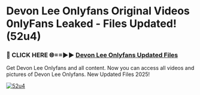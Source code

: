 # Devon Lee Onlyfans Original Videos 0nlyFans Leaked - Files Updated! (52u4)

<h3>🔴 CLICK HERE 🌐==►► <a href="https://tinyurl.com/ehrbuxhb" rel="nofollow">Devon Lee Onlyfans Updated Files</a></h3>

Get Devon Lee Onlyfans and all content. Now you can access all videos and pictures of Devon Lee Onlyfans. New Updated Files 2025!

[![52u4](https://i.imgur.com/lVYEuWS.gif)](https://tinyurl.com/ehrbuxhb)
